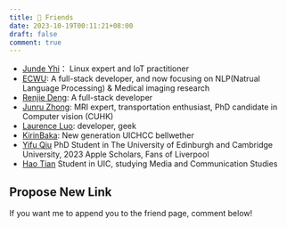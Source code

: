 ```yaml
---
title: 👯 Friends
date: 2023-10-19T00:11:21+08:00
draft: false
comment: true
---
```


- [Junde Yhi](https://yhi.moe)： Linux expert and IoT practitioner
- [ECWU](https://ecwuuuuu.com/): A full-stack developer, and now focusing on NLP(Natrual Language Processing) & Medical imaging research
- [Renjie Deng](https://www.drjchn.com/): A full-stack developer
- [Junru Zhong](https://junru.dev/): MRI expert, transportation enthusiast, PhD candidate in Computer vision (CUHK)
- [Laurence Luo](https://www.lzc.app/): developer, geek
- [KirinBaka](https://9baka.moe): New generation UICHCC bellwether
- [Yifu Qiu](https://yfqiu.netlify.app/) PhD Student in The University of Edinburgh and Cambridge University, 2023 Apple Scholars, Fans of Liverpool
- [Hao Tian](https://www.haotian22.top/) Student in UIC, studying Media and Communication Studies



## Propose New Link

If you want me to append you to the friend page, comment below!
